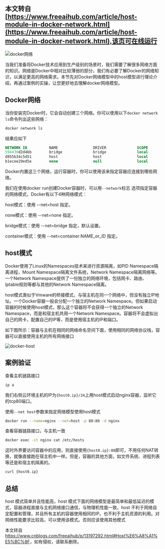 本文转自[https://www.freeaihub.com/article/host-module-in-docker-network.html](https://www.freeaihub.com/article/host-module-in-docker-network.html),该页可在线运行
--------------------------------------------------------------------------------------------------------------------------------------------------------

![docker网络](https://freeaihub.com/article/images/docker-network.jpg)

当我们准备将Docker技术应用到生产级别的场景时，我们需要了解很多网络方面的知识。网络是Docker中相对比较薄弱的部分，我们有必要了解Docker的网络知识，以满足更高的网络需求。本节先对Docker网络模型中的host模型进行理论介绍，再通过案例的实操，让您更好地去理解docker网络模型。

Docker网络
--------

当你安装完Docker时，它会自动创建三个网络。你可以使用以下`docker network ls`命令列出这些网络：

```bash
docker network ls
```

结果应如下

```sql
NETWORK ID          NAME                DRIVER              SCOPE
594430d2d4bb        bridge              bridge              local
d855b34c5d51        host                host                local
b1ecee29ed5e        none                null                local
```

Docker内置这三个网络，运行容器时，你可以使用该来指定容器应连接到哪些网络。

我们在使用docker run创建Docker容器时，可以用`--network`标志 选项指定容器的网络模式，Docker有以下4种网络模式：

host模式：使用 --net=host 指定。

none模式：使用 --net=none 指定。

bridge模式：使用 --net=bridge 指定，默认设置。

container模式：使用 --net=container:NAME\_or\_ID 指定。

host模式
------

Docker使用了Linux的Namespaces技术来进行资源隔离，如PID Namespace隔离进程，Mount Namespace隔离文件系统，Network Namespace隔离网络等。一个Network Namespace提供了一份独立的网络环境，包括网卡、路由、Iptable规则等都与其他的Network Namespace隔离。

host模式类似于Vmware的桥接模式，与宿主机在同一个网络中，但没有独立IP地址。一个Docker容器一般会分配一个独立的Network Namespace。但如果启动容器的时候使用host模式，那么这个容器将不会获得一个独立的Network Namespace，而是和宿主机共用一个Network Namespace。容器将不会虚拟出自己的网卡，配置自己的IP等，而是使用宿主机的IP和端口。

如下图所示：容器与主机在相同的网络命名空间下面，使用相同的网络协议栈，容器可以直接使用主机的所有网络接口

![docker-host](https://freeaihub.com/article/images/docker-host.jpg)

案例验证
----

查看主机链路接口

```bash
ip a
```

我们右侧云环境主机的IP为`{host0.ip}/24`上用host模式启动nginx容器，监听它的tcp80端口。

使用`--net host`参数来指定网络模型使用host模式

```bash
docker run --name=nginx --net=host -p 80:80 -d nginx
```

查看容器链路接口，与主机一致

```bash
docker exec -it nginx cat /etc/hosts
```

这时外界要访问容器中的应用，则直接使用`{host0.ip}:80`即可，不用任何NAT转换，就像直接跑在宿主机中一样。但是，容器的其他方面，如文件系统、进程列表等还是和宿主机隔离的。

```bash
curl {host0.ip}
```

总结
--

host 模式简单并且性能高，host 模式下面的网络模型是最简单和最低延迟的模式，容器进程直接与主机网络接口通信，与物理机性能一致，host 不利于网络自定配置和管理，并且所有主机的容器使用相同的IP。也不利于主机资源的利用。对网络性能要求比较高，可以使用该模式。否则应该使用其他模式

本文转自 <https://www.cnblogs.com/freeaihub/p/13197292.html#Host%E6%A8%A1%E5%BC%8F>，如有侵权，请联系删除。